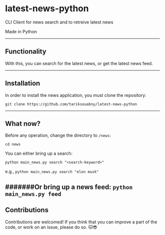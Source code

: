 # latest-news-python

CLI Client for news search and to retreive latest news

Made in Python

---
## Functionality


With this, you can search for the latest news, or get the latest news feed.

---
## Installation


In order to install the news application, you must clone the repository:

`git clone https://github.com/tariksouabny/latest-news-python`

---
## What now?


Before any operation, change the directory to `/news`:

`cd news`

You can either bring up a search:

`python main_news.py search "<search-keyword>"`

e.g., `python main_news.py search "elon musk"`

#######Or bring up a news feed:
`python main_news.py feed`
---
## Contributions

Contributions are welcomed! If you think that you can improve a part of the code, or work on an issue, please do so. 🐱😎
